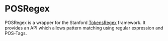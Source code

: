 # POSRegex

POSRegex is a wrapper for the Stanford [TokensRegex](http://nlp.stanford.edu/software/tokensregex.shtml "TokensRegex") framework. It provides an API which allows pattern matching using regular expression and POS-Tags.   